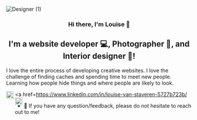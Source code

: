  
![Designer (1)](https://user-images.githubusercontent.com/77670525/175287582-1d188c37-1767-4534-9763-366daaf05a14.png)

<h3 align="center">
Hi there, I'm Louise</a> 👋
</h3>

<h2 align="center">
I'm a website developer 💻, Photographer 📸, and  Interior designer 🎨!
</h2> 

I love the entire process of developing creative websites. I love the challenge of finding caches and spending time to meet new people. Learning how people hide things and where people are likely to look.

<a href=https://www.linkedin.com/in/louise-van-staveren-5727b723b/
<a href="https://instagram.com/yushi.95"><img align="left" src="https://raw.githubusercontent.com/yushi1007/yushi1007/main/images/instagram.svg" alt="Yu Shi | Instagram" width="21px"/></a>
<a href="https://yushi95.medium.com/"><img align="left" src="https://raw.githubusercontent.com/yushi1007/yushi1007/main/images/medium.svg" alt="Yu Shi | Medium" width="21px"/></a>
</br>
- 💬 If you have any question/feedback, please do not hesitate to reach out to me!
